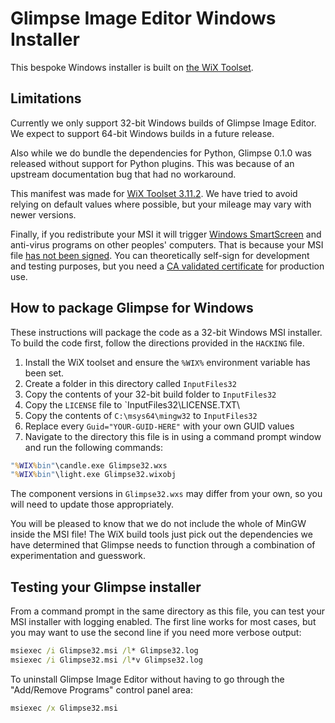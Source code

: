 # Glimpse Image Editor Windows Installer
This bespoke Windows installer is built on [the WiX Toolset](https://wixtoolset.org/).

## Limitations
Currently we only support 32-bit Windows builds of Glimpse Image Editor. We expect to support 64-bit Windows builds in a future release.

Also while we do bundle the dependencies for Python, Glimpse 0.1.0 was released without support for Python plugins. This was because of an upstream documentation bug that had no workaround.

This manifest was made for [WiX Toolset 3.11.2](https://github.com/wixtoolset/wix3/releases/tag/wix3112rtm). We have tried to avoid relying on default values where possible, but your mileage may vary with newer versions.

Finally, if you redistribute your MSI it will trigger [Windows SmartScreen](https://support.microsoft.com/en-us/help/17443/windows-internet-explorer-smartscreen-faq) and anti-virus programs on other peoples' computers. That is because your MSI file [has not been signed](https://wixtoolset.org/documentation/manual/v3/overview/insignia.html). You can theoretically self-sign for development and testing purposes, but you need a [CA validated certificate](https://docs.microsoft.com/en-us/windows-hardware/drivers/dashboard/get-a-code-signing-certificate) for production use.

## How to package Glimpse for Windows
These instructions will package the code as a 32-bit Windows MSI installer. To build the code first, follow the directions provided in the `HACKING` file.

1. Install the WiX toolset and ensure the `%WIX%` environment variable has been set.
2. Create a folder in this directory called `InputFiles32`
3. Copy the contents of your 32-bit build folder to `InputFiles32`
4. Copy the `LICENSE` file to `InputFiles32\LICENSE.TXT\
5. Copy the contents of `C:\msys64\mingw32` to `InputFiles32`
6. Replace every `Guid="YOUR-GUID-HERE"` with your own GUID values
7. Navigate to the directory this file is in using a command prompt window and run the following commands:

```bat
"%WIX%bin"\candle.exe Glimpse32.wxs
"%WIX%bin"\light.exe Glimpse32.wixobj
```
The component versions in `Glimpse32.wxs` may differ from your own, so you will need to update those appropriately. 

You will be pleased to know that we do not include the whole of MinGW inside the MSI file! The WiX build tools just pick out the dependencies we have determined that Glimpse needs to function through a combination of experimentation and guesswork.

## Testing your Glimpse installer
From a command prompt in the same directory as this file, you can test your MSI installer with logging enabled. The first line works for most cases, but you may want to use the second line if you need more verbose output:

```bat
msiexec /i Glimpse32.msi /l* Glimpse32.log
msiexec /i Glimpse32.msi /l*v Glimpse32.log
```

To uninstall Glimpse Image Editor without having to go through the "Add/Remove Programs" control panel area:

```bat
msiexec /x Glimpse32.msi
```
